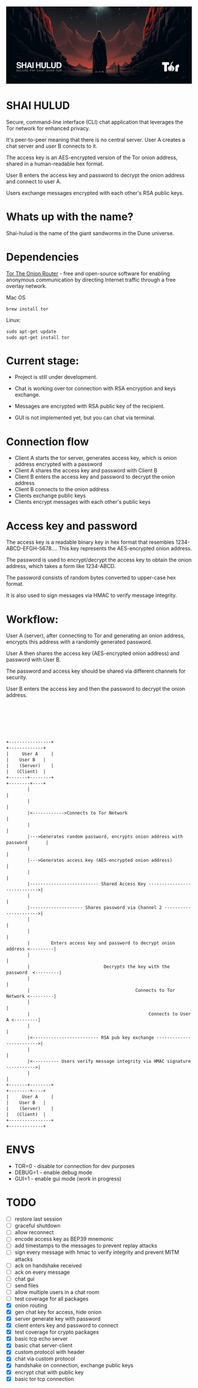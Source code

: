 ![Secure p2p chat over tor network](assets/banner.jpg)


# SHAI HULUD
Secure, command-line interface (CLI) chat application that leverages the Tor network for enhanced privacy.

It's peer-to-peer meaning that there is no central server. User A creates a chat server and user B connects to it.

The access key is an AES-encrypted version of the Tor onion address, shared in a human-readable hex format.

User B enters the access key and password to decrypt the onion address and connect to user A.

Users exchange messages encrypted with each other's RSA public keys.


# Whats up with the name?
Shai-hulud is the name of the giant sandworms in the Dune universe. 

# Dependencies
[Tor The Onion Router](https://www.torproject.org/download/) - free and open-source software for enabling anonymous communication by directing Internet traffic through a free overlay network.

Mac OS
```
brew install tor
```

Linux:
```
sudo apt-get update
sudo apt-get install tor
```


# Current stage: 
- Project is still under development.
- Chat is working over tor connection with RSA encryption and keys exchange.
- Messages are encrypted with RSA public key of the recipient.

- GUI is not implemented yet, but you can chat via terminal.

# Connection flow
- Client A starts the tor server, generates access key, which is onion address encrypted with a password
- Client A shares the access key and password with Client B
- Client B enters the access key and password to decrypt the onion address
- Client B connects to the onion address
- Clients exchange public keys
- Clients encrypt messages with each other's public keys


# Access key and password
The access key is a readable binary key in hex format
that resembles 1234-ABCD-EFGH-5678....
This key represents the AES-encrypted onion address.

The password is used to encrypt/decrypt the access key to obtain the onion address,
which takes a form like 1234-ABCD.

The password consists of random bytes converted to upper-case hex format.

It is also used to sign messages via HMAC to verify message integrity.

# Workflow:
User A (server), after connecting to Tor and generating an onion address, encrypts this address with a randomly generated password.

User A then shares the access key (AES-encrypted onion address) and password with User B.

The password and access key should be shared via different channels for security.

User B enters the access key and then the password to decrypt the onion address.
```





                                                                       
+----------------+                                                        +-------------+
|     User A     |                                                        |    User B   |
|    (Server)    |                                                        |   (Client)  |
+-------+--------+                                                        +--------+----+
        |                                                                          |
        |                                                                          |
        |<------------>Connects to Tor Network                                     |
        |                                                                          |
        |--->Generates random password, encrypts onion address with password       |
        |                                                                          |
        |--->Generates access key (AES-encrypted onion address)                    |
        |                                                                          |
        |-------------------------- Shared Access Key ---------------------------->|
        |                                                                          |
        |-------------------- Shares password via Channel 2 ---------------------->|
        |                                                                          |
        |                                                                          |
        |        Enters access key and password to decrypt onion address <---------|
        |                                                                          |
        |                            Decrypts the key with the password  <---------|
        |                                                                          |
        |                                        Connects to Tor Network <---------|
        |                                                                          |
        |                                             Connects to User A <---------|
        |                                                                          |
        |<------------------------- RSA pub key exchange ------------------------->|
        |                                                                          |
        |<---------- Users verify message integrity via HMAC signature ----------->|
        |                                                                          |
+-------+--------+                                                        +--------+----+
|     User A     |                                                        |    User B   |
|    (Server)    |                                                        |   (Client)  |
+----------------+                                                        +-------------+
```
# ENVS
- TOR=0 - disable tor connection for dev purposes
- DEBUG=1 - enable debug mode
- GUI=1 - enable gui mode (work in progress)


# TODO
- [ ] restore last session
- [ ] graceful shutdown
- [ ] allow reconnect
- [ ] encode access key as BEP39 mnemonic
- [ ] add timestamps to the messages to prevent replay attacks
- [ ] sign every message with hmac to verify integrity and prevent MITM attacks
- [ ] ack on handshake received
- [ ] ack on every message
- [ ] chat gui
- [ ] send files
- [ ] allow multiple users in a chat room
- [ ] test coverage for all packages
- [x] onion routing
- [x] gen chat key for access, hide onion
- [x] server generate key with password
- [x] client enters key and password to connect
- [x] test coverage for crypto packages
- [x] basic tcp echo server
- [x] basic chat server-client
- [x] custom protocol with header
- [x] chat via custom protocol
- [x] handshake on connection, exchange public keys
- [x] encrypt chat with public key
- [x] basic tor tcp connection
